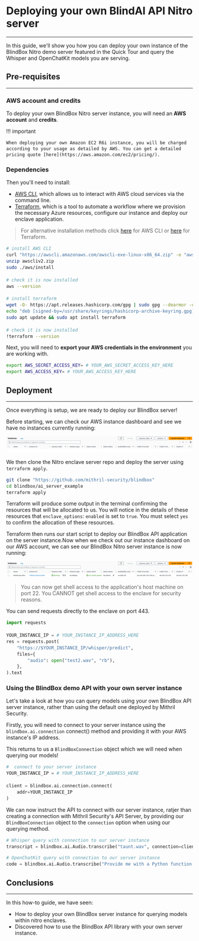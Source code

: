 # Deploying your own BlindAI API Nitro server
___________________________________________________

In this guide, we'll show you how you can deploy your own instance of the BlindBox Nitro demo server featured in the Quick Tour and query the Whisper and OpenChatKit models you are serving.

## Pre-requisites
________________________

### AWS account and credits

To deploy your own BlindBox Nitro server instance, you will need an **AWS account** and **credits**.

!!! important

    When deploying your own Amazon EC2 R6i instance, you will be charged according to your usage as detailed by AWS. You can get a detailed pricing quote [here](https://aws.amazon.com/ec2/pricing/).

### Dependencies

Then you'll need to install:

- [AWS CLI](https://docs.aws.amazon.com/cli/latest/userguide/cli-chap-welcome.html), which allows us to interact with AWS cloud services via the command line.
- [Terraform](https://www.terraform.io/), which is a tool to automate a workflow where we provision the necessary Azure resources, configure our instance and deploy our enclave application.

> For alternative installation methods click [here](https://docs.aws.amazon.com/cli/latest/userguide/getting-started-install.html) for AWS CLI or [here](https://developer.hashicorp.com/terraform/downloads) for Terraform.

```bash
# install AWS CLI
curl "https://awscli.amazonaws.com/awscli-exe-linux-x86_64.zip" -o "awscliv2.zip"
unzip awscliv2.zip
sudo ./aws/install

# check it is now installed
aws --version

# install terraform
wget -O- https://apt.releases.hashicorp.com/gpg | sudo gpg --dearmor -o /usr/share/keyrings/hashicorp-archive-keyring.gpg
echo "deb [signed-by=/usr/share/keyrings/hashicorp-archive-keyring.gpg] https://apt.releases.hashicorp.com $(lsb_release -cs) main" | sudo tee /etc/apt/sources.list.d/hashicorp.list
sudo apt update && sudo apt install terraform

# check it is now installed 
!terraform --version
```

Next, you will need to **export your AWS credentials in the environment** you are working with.

```bash
export AWS_SECRET_ACCESS_KEY= # YOUR_AWS_SECRET_ACCESS_KEY_HERE
export AWS_ACCESS_KEY= # YOUR_AWS_ACCESS_KEY_HERE
```

## Deployment
__________________________

Once everything is setup, we are ready to deploy our BlindBox server!

Before starting, we can check our AWS instance dashboard and see we have no instances currently running:

![no-instance-running.png](../../assets/no-instance-running.png)

We then clone the Nitro enclave server repo and deploy the server using `terraform apply`.

```bash
git clone "https://github.com/mithril-security/blindbox"
cd blindbox/ai_server_example
terraform apply
```

Terraform will produce some output in the terminal confirming the resources that will be allocated to us. You will notice in the details of these resources that `enclave_options`: `enabled` is set to `true`. You must select `yes` to confirm the allocation of these resources.

Terraform then runs our start script to deploy our BlindBox API application on the server instance.Now when we check out our instance dashboard on our AWS account, we can see our BlindBox Nitro server instance is now running:

![Nitro-server-running.png](../../assets/Nitro-server-running.png)

> You can now get shell access to the application's host machine on port 22. You CANNOT get shell access to the enclave for security reasons.

You can send requests directly to the enclave on port 443.

```python
import requests

YOUR_INSTANCE_IP = # YOUR_INSTANCE_IP_ADDRESS_HERE
res = requests.post(
    "https://$YOUR_INSTANCE_IP/whisper/predict",
    files={
        "audio": open("test2.wav", "rb"),
    },
).text
```

### Using the BlindBox demo API with your own server instance

Let's take a look at how you can query models using your own BlindBox API server instance, rather than using the default one deployed by Mithril Security.

Firstly, you will need to connect to your server instance using the `blindbox.ai.connection` connect() method and providing it with your AWS instance's IP address.

This returns to us a `BlindBoxConnection` object which we will need when querying our models!

```python
#  connect to your server instance
YOUR_INSTANCE_IP = # YOUR_INSTANCE_IP_ADDRESS_HERE

client = blindbox.ai.connection.connect(
    addr=YOUR_INSTANCE_IP
)
```

We can now instruct the API to connect with our server instance, ratjer than creating a connection with Mithril Security's API Server, by providing our `BlindBoxConnection` object to the `connection` option when using our querying method.

```python
# Whisper query with connection to our server instance
transcript = blindbox.ai.Audio.transcribe("taunt.wav", connection=client)
```

```python
# OpenChatKit query with connection to our server instance
code = blindbox.ai.Audio.transcribe("Provide me with a Python function that prints out 1-10", connection=client)
```

## Conclusions
_________________

In this how-to guide, we have seen:

+ How to deploy your own BlindBox server instance for querying models within nitro enclaves.
+ Discovered how to use the BlindBox API library with your own server instance.